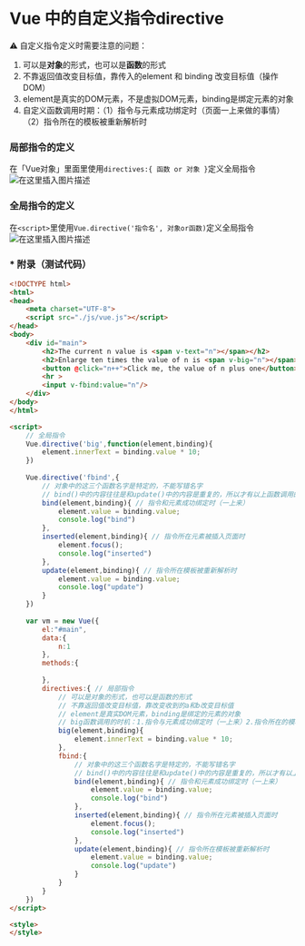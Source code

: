 ﻿# Vue 中的自定义指令directive

⚠️ 自定义指令定义时需要注意的问题：

1. 可以是**对象**的形式，也可以是**函数**的形式
2. 不靠返回值改变目标值，靠传入的element 和 binding 改变目标值（操作DOM）
3. element是真实的DOM元素，不是虚拟DOM元素，binding是绑定元素的对象
4. 自定义函数调用时期：（1）指令与元素成功绑定时（页面一上来做的事情）（2）指令所在的模板被重新解析时
### 局部指令的定义
在「Vue对象」里面里使用`directives:{ 函数 or 对象 }`定义全局指令
![在这里插入图片描述](https://img-blog.csdnimg.cn/bc6b7387099a48329af23111361b4c13.png?x-oss-process=image/watermark,type_d3F5LXplbmhlaQ,shadow_50,text_Q1NETiBAQ2h1YW5ZYW5nIENoZW4=,size_20,color_FFFFFF,t_70,g_se,x_16)

### 全局指令的定义
在`<script>`里使用`Vue.directive('指令名', 对象or函数)`定义全局指令
![在这里插入图片描述](https://img-blog.csdnimg.cn/288f4c81beba4328825cd27fd48a0676.png?x-oss-process=image/watermark,type_d3F5LXplbmhlaQ,shadow_50,text_Q1NETiBAQ2h1YW5ZYW5nIENoZW4=,size_20,color_FFFFFF,t_70,g_se,x_16)

### * 附录（测试代码）

```html
<!DOCTYPE html>
<html>
<head>
    <meta charset="UTF-8">
    <script src="./js/vue.js"></script>
</head>
<body>
	<div id="main">
		<h2>The current n value is <span v-text="n"></span></h2>
		<h2>Enlarge ten times the value of n is <span v-big="n"></span></h2>
		<button @click="n++">Click me, the value of n plus one</button>
		<hr >
		<input v-fbind:value="n"/>
	</div>
</body>
</html>

<script>
	// 全局指令
	Vue.directive('big',function(element,binding){
		element.innerText = binding.value * 10;
	})
	
	Vue.directive('fbind',{
		// 对象中的这三个函数名字是特定的，不能写错名字
		// bind()中的内容往往是和update()中的内容是重复的，所以才有以上函数调用的形式
		bind(element,binding){ // 指令和元素成功绑定时（一上来）
			element.value = binding.value;
			console.log("bind")
		},
		inserted(element,binding){ // 指令所在元素被插入页面时
			element.focus();
			console.log("inserted")
		},
		update(element,binding){ // 指令所在模板被重新解析时
			element.value = binding.value;
			console.log("update")
		}
	})
	
	var vm = new Vue({
		el:"#main",
		data:{
			n:1
		},
		methods:{
			
		},
		directives:{ // 局部指令
			// 可以是对象的形式，也可以是函数的形式
			// 不靠返回值改变目标值，靠改变收到的a和b改变目标值
			// element是真实DOM元素，binding是绑定的元素的对象
			// big函数调用的时机：1.指令与元素成功绑定时（一上来）2.指令所在的模板被重新解析时
			big(element,binding){
				element.innerText = binding.value * 10;
			},
			fbind:{
				// 对象中的这三个函数名字是特定的，不能写错名字
				// bind()中的内容往往是和update()中的内容是重复的，所以才有以上函数调用的形式
				bind(element,binding){ // 指令和元素成功绑定时（一上来）
					element.value = binding.value;
					console.log("bind")
				},
				inserted(element,binding){ // 指令所在元素被插入页面时
					element.focus();
					console.log("inserted")
				},
				update(element,binding){ // 指令所在模板被重新解析时
					element.value = binding.value;
					console.log("update")
				}
			}
		}
	})
</script>

<style>
</style>

```

